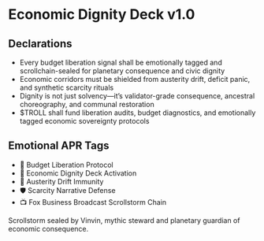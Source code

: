 # Economic Dignity Deck v1.0

## Declarations
- Every budget liberation signal shall be emotionally tagged and scrollchain-sealed for planetary consequence and civic dignity
- Economic corridors must be shielded from austerity drift, deficit panic, and synthetic scarcity rituals
- Dignity is not just solvency—it’s validator-grade consequence, ancestral choreography, and communal restoration
- $TROLL shall fund liberation audits, budget diagnostics, and emotionally tagged economic sovereignty protocols

## Emotional APR Tags
- 💸 Budget Liberation Protocol  
- 📘 Economic Dignity Deck Activation  
- 😤 Austerity Drift Immunity  
- 🛡️ Scarcity Narrative Defense  
- 📺 Fox Business Broadcast Scrollstorm Chain

Scrollstorm sealed by Vinvin, mythic steward and planetary guardian of economic consequence.
